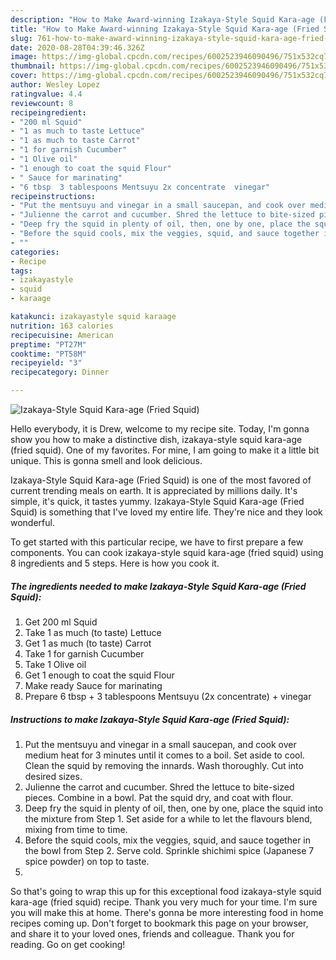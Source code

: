 ```yaml
---
description: "How to Make Award-winning Izakaya-Style Squid Kara-age (Fried Squid)"
title: "How to Make Award-winning Izakaya-Style Squid Kara-age (Fried Squid)"
slug: 761-how-to-make-award-winning-izakaya-style-squid-kara-age-fried-squid
date: 2020-08-28T04:39:46.326Z
image: https://img-global.cpcdn.com/recipes/6002523946090496/751x532cq70/izakaya-style-squid-kara-age-fried-squid-recipe-main-photo.jpg
thumbnail: https://img-global.cpcdn.com/recipes/6002523946090496/751x532cq70/izakaya-style-squid-kara-age-fried-squid-recipe-main-photo.jpg
cover: https://img-global.cpcdn.com/recipes/6002523946090496/751x532cq70/izakaya-style-squid-kara-age-fried-squid-recipe-main-photo.jpg
author: Wesley Lopez
ratingvalue: 4.4
reviewcount: 8
recipeingredient:
- "200 ml Squid"
- "1 as much to taste Lettuce"
- "1 as much to taste Carrot"
- "1 for garnish Cucumber"
- "1 Olive oil"
- "1 enough to coat the squid Flour"
- " Sauce for marinating"
- "6 tbsp  3 tablespoons Mentsuyu 2x concentrate  vinegar"
recipeinstructions:
- "Put the mentsuyu and vinegar in a small saucepan, and cook over medium heat for 3 minutes until it comes to a boil. Set aside to cool. Clean the squid by removing the innards. Wash thoroughly. Cut into desired sizes."
- "Julienne the carrot and cucumber. Shred the lettuce to bite-sized pieces. Combine in a bowl. Pat the squid dry, and coat with flour."
- "Deep fry the squid in plenty of oil, then, one by one, place the squid into the mixture from Step 1. Set aside for a while to let the flavours blend, mixing from time to time."
- "Before the squid cools, mix the veggies, squid, and sauce together in the bowl from Step 2. Serve cold. Sprinkle shichimi spice (Japanese 7 spice powder) on top to taste."
- ""
categories:
- Recipe
tags:
- izakayastyle
- squid
- karaage

katakunci: izakayastyle squid karaage 
nutrition: 163 calories
recipecuisine: American
preptime: "PT27M"
cooktime: "PT58M"
recipeyield: "3"
recipecategory: Dinner

---
```



![Izakaya-Style Squid Kara-age (Fried Squid)](https://img-global.cpcdn.com/recipes/6002523946090496/751x532cq70/izakaya-style-squid-kara-age-fried-squid-recipe-main-photo.jpg)

Hello everybody, it is Drew, welcome to my recipe site. Today, I'm gonna show you how to make a distinctive dish, izakaya-style squid kara-age (fried squid). One of my favorites. For mine, I am going to make it a little bit unique. This is gonna smell and look delicious.



Izakaya-Style Squid Kara-age (Fried Squid) is one of the most favored of current trending meals on earth. It is appreciated by millions daily. It's simple, it's quick, it tastes yummy. Izakaya-Style Squid Kara-age (Fried Squid) is something that I've loved my entire life. They're nice and they look wonderful.


To get started with this particular recipe, we have to first prepare a few components. You can cook izakaya-style squid kara-age (fried squid) using 8 ingredients and 5 steps. Here is how you cook it.

<!--inarticleads1-->

##### The ingredients needed to make Izakaya-Style Squid Kara-age (Fried Squid):

1. Get 200 ml Squid
1. Take 1 as much (to taste) Lettuce
1. Get 1 as much (to taste) Carrot
1. Take 1 for garnish Cucumber
1. Take 1 Olive oil
1. Get 1 enough to coat the squid Flour
1. Make ready  Sauce for marinating
1. Prepare 6 tbsp + 3 tablespoons Mentsuyu (2x concentrate) + vinegar




<!--inarticleads2-->

##### Instructions to make Izakaya-Style Squid Kara-age (Fried Squid):

1. Put the mentsuyu and vinegar in a small saucepan, and cook over medium heat for 3 minutes until it comes to a boil. Set aside to cool. Clean the squid by removing the innards. Wash thoroughly. Cut into desired sizes.
1. Julienne the carrot and cucumber. Shred the lettuce to bite-sized pieces. Combine in a bowl. Pat the squid dry, and coat with flour.
1. Deep fry the squid in plenty of oil, then, one by one, place the squid into the mixture from Step 1. Set aside for a while to let the flavours blend, mixing from time to time.
1. Before the squid cools, mix the veggies, squid, and sauce together in the bowl from Step 2. Serve cold. Sprinkle shichimi spice (Japanese 7 spice powder) on top to taste.
1. 




So that's going to wrap this up for this exceptional food izakaya-style squid kara-age (fried squid) recipe. Thank you very much for your time. I'm sure you will make this at home. There's gonna be more interesting food in home recipes coming up. Don't forget to bookmark this page on your browser, and share it to your loved ones, friends and colleague. Thank you for reading. Go on get cooking!
